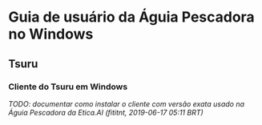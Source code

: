 # Guia de usuário da Águia Pescadora no Windows

## Tsuru

### Cliente do Tsuru em Windows

_TODO: documentar como instalar o cliente com versão exata usado na Águia
Pescadora da Etica.AI (fititnt, 2019-06-17 05:11 BRT)_
